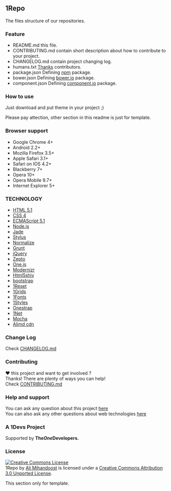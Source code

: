 [support]: http://github.com/AliMD/1Tuts/issues "http://ali.md/ask"
[issues]: http://github.com/AliMD/1Repo/issues "Issues · AliMD/1Repo"
[changelog]: ./CHANGELOG.md "1Reset Change log"
[contribute]: ./CONTRIBUTING.md "How to contribute"

## 1Repo
The files structure of our repositories.  

### Feature
* README.md this file.
* CONTRIBUTING.md contain short description about how to contribute to your project.
* CHANGELOG.md contain project changing log.
* humans.txt [Thanks](http://humanstxt.org/) contributors.
* package.json Defining [npm](http://npmjs.org) package.
* bower.json Defining [bower.io](http://bower.io) package.
* component.json Defining [component.io](http://component.io/) package.

### How to use
Just download and put theme in your project ;)

Please pay attection, other section in this readme is just for template.

### Browser support
* Google Chrome 4+  
* Android 2.2+
* Mozilla Firefox 3.5+  
* Apple Safari 3.1+  
* Safari on IOS 4.2+
* Blackberry 7+
* Opera 10+  
* Opera Mobile 9.7+  
* Internet Explorer 5+ 

### TECHNOLOGY
* [HTML 5.1](http://ali.md/html5)
* [CSS 4](http://ali.md/css4)
* [ECMAScript 5.1](http://ali.md/es5)
* [Node.js](http://ali.md/nodejs)
* [Jade](http://ali.md/jade)
* [Stylus](http://ali.md/stylus)
* [Normalize](http://ali.md/normalize)
* [Grunt](http://ali.md/grunt)
* [jQuery](http://ali.md/jquery)
* [Zepto](http://ali.md/zepto)
* [One.js](http://ali.md/onejs)
* [Modernizr](http://ali.md/modernizr)
* [Html5shiv](http://ali.md/html5shiv)
* [bootstrap](http://ali.md/bootstrap)
* [1Reset](http://ali.md/1reset)
* [1Grids](http://ali.md/1grids)
* [1Fonts](http://ali.md/1fonts)
* [1Styles](http://ali.md/1styles)
* [Onestrap](http://ali.md/onestrap)
* [1Net](http://ali.md/1net)
* [Mocha](http://ali.md/mocha)
* [Alimd cdn](http://ali.md/libs)

### Change Log
Check [CHANGELOG.md][changelog]  

### Contributing
**♥** this project and want to get involved ?  
Thanks! There are plenty of ways you can help!  
Check [CONTRIBUTING.md][contribute]

### Help and support
You can ask any question about this project [here][issues]  
You can also ask any other questions about web technologies [here][support]  

### A 1Devs Project
Supported by <b>The<i>One</i>Developers.</b>

### License
<a rel="license" href="http://creativecommons.org/licenses/by/3.0/deed.en_US"><img alt="Creative Commons License" style="border-width:0" src="http://i.creativecommons.org/l/by/3.0/88x31.png" /></a><br /><span xmlns:dct="http://purl.org/dc/terms/" property="dct:title">1Repo</span> by <a xmlns:cc="http://creativecommons.org/ns#" href="http://ali.md/" property="cc:attributionName" rel="cc:attributionURL">Ali Mihandoost</a> is licensed under a <a rel="license" href="http://creativecommons.org/licenses/by/3.0/deed.en_US">Creative Commons Attribution 3.0 Unported License</a>.  

This section only for template.